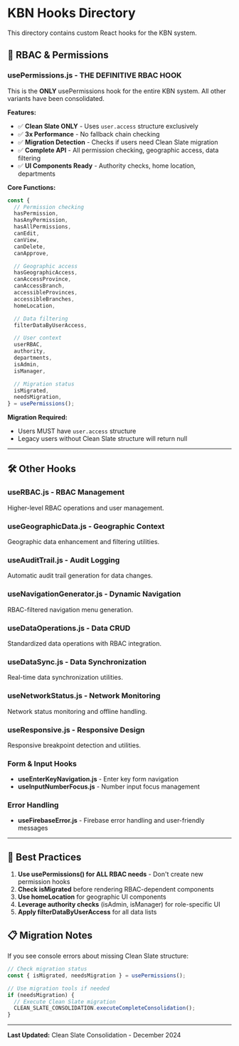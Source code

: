 # KBN Hooks Directory

This directory contains custom React hooks for the KBN system.

## 🎯 **RBAC & Permissions**

### **usePermissions.js** - THE DEFINITIVE RBAC HOOK

This is the **ONLY** usePermissions hook for the entire KBN system. All other variants have been consolidated.

**Features:**

- ✅ **Clean Slate ONLY** - Uses `user.access` structure exclusively
- ✅ **3x Performance** - No fallback chain checking
- ✅ **Migration Detection** - Checks if users need Clean Slate migration
- ✅ **Complete API** - All permission checking, geographic access, data filtering
- ✅ **UI Components Ready** - Authority checks, home location, departments

**Core Functions:**

```javascript
const {
  // Permission checking
  hasPermission,
  hasAnyPermission,
  hasAllPermissions,
  canEdit,
  canView,
  canDelete,
  canApprove,

  // Geographic access
  hasGeographicAccess,
  canAccessProvince,
  canAccessBranch,
  accessibleProvinces,
  accessibleBranches,
  homeLocation,

  // Data filtering
  filterDataByUserAccess,

  // User context
  userRBAC,
  authority,
  departments,
  isAdmin,
  isManager,

  // Migration status
  isMigrated,
  needsMigration,
} = usePermissions();
```

**Migration Required:**

- Users MUST have `user.access` structure
- Legacy users without Clean Slate structure will return null

---

## 🛠 **Other Hooks**

### **useRBAC.js** - RBAC Management

Higher-level RBAC operations and user management.

### **useGeographicData.js** - Geographic Context

Geographic data enhancement and filtering utilities.

### **useAuditTrail.js** - Audit Logging

Automatic audit trail generation for data changes.

### **useNavigationGenerator.js** - Dynamic Navigation

RBAC-filtered navigation menu generation.

### **useDataOperations.js** - Data CRUD

Standardized data operations with RBAC integration.

### **useDataSync.js** - Data Synchronization

Real-time data synchronization utilities.

### **useNetworkStatus.js** - Network Monitoring

Network status monitoring and offline handling.

### **useResponsive.js** - Responsive Design

Responsive breakpoint detection and utilities.

### **Form & Input Hooks**

- **useEnterKeyNavigation.js** - Enter key form navigation
- **useInputNumberFocus.js** - Number input focus management

### **Error Handling**

- **useFirebaseError.js** - Firebase error handling and user-friendly messages

---

## 🚀 **Best Practices**

1. **Use usePermissions() for ALL RBAC needs** - Don't create new permission hooks
2. **Check isMigrated** before rendering RBAC-dependent components
3. **Use homeLocation** for geographic UI components
4. **Leverage authority checks** (isAdmin, isManager) for role-specific UI
5. **Apply filterDataByUserAccess** for all data lists

## 📋 **Migration Notes**

If you see console errors about missing Clean Slate structure:

```javascript
// Check migration status
const { isMigrated, needsMigration } = usePermissions();

// Use migration tools if needed
if (needsMigration) {
  // Execute Clean Slate migration
  CLEAN_SLATE_CONSOLIDATION.executeCompleteConsolidation();
}
```

---

**Last Updated:** Clean Slate Consolidation - December 2024
